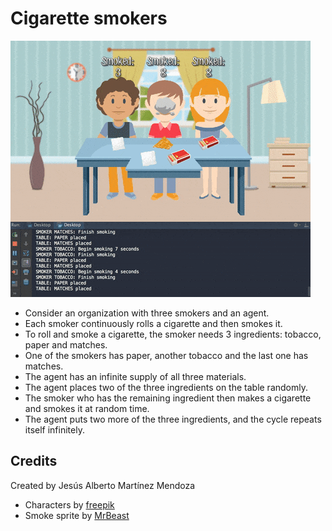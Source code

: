 # Cigarette smokers
![](https://raw.githubusercontent.com/jesusmartinoza/Cigarette-smokers/master/readme/demo.gif)

 - Consider an organization with three smokers and an agent.
 - Each smoker continuously rolls a cigarette and then smokes it.
 - To roll and smoke a cigarette, the smoker needs 3 ingredients: tobacco, paper and matches.
 - One of the smokers has paper, another tobacco and the last one has matches.
 - The agent has an infinite supply of all three materials.
 - The agent places two of the three ingredients on the table randomly.
 - The smoker who has the remaining ingredient then makes a cigarette and smokes it at random time.
 - The agent puts two more of the three ingredients, and the cycle repeats itself infinitely.

## Credits
Created by Jesús Alberto Martínez Mendoza
 - Characters by [freepik](http://www.freepik.com/free-vector/casual-characters_774641.htm#term=people&page=1&position=4)
 - Smoke sprite by [MrBeast](https://opengameart.org/content/smoke-aura)
